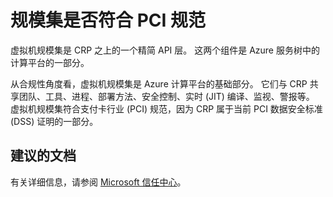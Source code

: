 <properties
    pageTitle="Are scale sets PCI-compliant"
    description="规模集是否符合 PCI 规范"
    service="microsoft.compute"
    resource="virtualmachinescalesets"
    authors="gatneil"
    displayOrder="2"
    selfHelpType="resource"
    supportTopicIds=""
    productPesIds=""
    resourceTags=""
    cloudEnvironments="public"
/>


# <a name="are-scale-sets-pci-compliant"></a>规模集是否符合 PCI 规范

虚拟机规模集是 CRP 之上的一个精简 API 层。 这两个组件是 Azure 服务树中的计算平台的一部分。

从合规性角度看，虚拟机规模集是 Azure 计算平台的基础部分。 它们与 CRP 共享团队、工具、进程、部署方法、安全控制、实时 (JIT) 编译、监视、警报等。 虚拟机规模集符合支付卡行业 (PCI) 规范，因为 CRP 属于当前 PCI 数据安全标准 (DSS) 证明的一部分。


## <a name="recommended-documents"></a>建议的文档

有关详细信息，请参阅 [Microsoft 信任中心](https://https://www.trustcenter.cn/zh-cn/default.html)。

